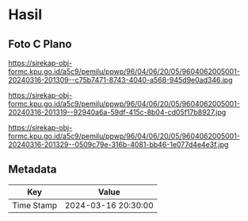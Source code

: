 # Hasil

## Foto C Plano

https://sirekap-obj-formc.kpu.go.id/a5c9/pemilu/ppwp/96/04/06/20/05/9604062005001-20240316-201309--c75b7471-8743-4040-a568-945d9e0ad346.jpg

https://sirekap-obj-formc.kpu.go.id/a5c9/pemilu/ppwp/96/04/06/20/05/9604062005001-20240316-201319--92940a6a-59df-415c-8b04-cd05f17b8927.jpg

https://sirekap-obj-formc.kpu.go.id/a5c9/pemilu/ppwp/96/04/06/20/05/9604062005001-20240316-201329--0509c79e-316b-4081-bb46-1e077d4e4e3f.jpg


## Metadata

| Key        | Value               |
| ---------- | ------------------- |
| Time Stamp | 2024-03-16 20:30:00 |



